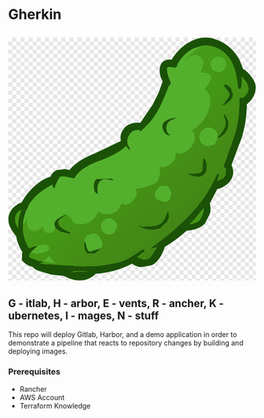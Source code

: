 # Gherkin

## ![Gherkin](/images/gherkin.png)

## G - itlab, H - arbor, E - vents, R - ancher, K - ubernetes, I - mages, N - stuff

This repo will deploy Gitlab, Harbor, and a demo application in order to demonstrate a pipeline that reacts to repository changes by building and deploying images.

### Prerequisites

* Rancher
* AWS Account
* Terraform Knowledge
